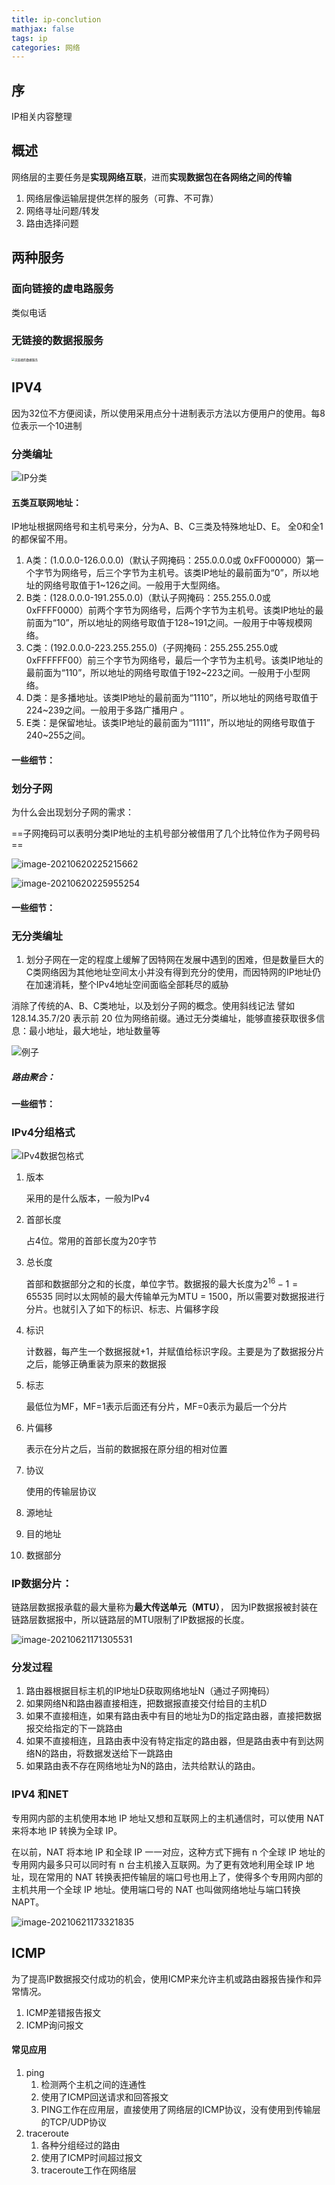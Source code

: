 ```yaml
---
title: ip-conclution
mathjax: false
tags: ip
categories: 网络
---
```


## 序

IP相关内容整理

## 概述

网络层的主要任务是**实现网络互联**，进而**实现数据包在各网络之间的传输**

1. 网络层像运输层提供怎样的服务（可靠、不可靠）
2. 网络寻址问题/转发
3. 路由选择问题



## 两种服务

### 面向链接的虚电路服务

类似电话

### 无链接的数据报服务

<img src="https://cdn.jsdelivr.net/gh/Winniekun/cloudImg@master/uPic/image-20210620212429818.png" alt="无链接的数据服务" style="zoom:33%;" />

## IPV4

因为32位不方便阅读，所以使用采用点分十进制表示方法以方便用户的使用。每8位表示一个10进制

### 分类编址

![IP分类](https://cdn.jsdelivr.net/gh/Winniekun/cloudImg@master/uPic/image-20210530183834044.png)

#### **五类互联网地址：**

 IP地址根据网络号和主机号来分，分为A、B、C三类及特殊地址D、E。 全0和全1的都保留不用。

1. A类：(1.0.0.0-126.0.0.0)（默认子网掩码：255.0.0.0或 0xFF000000）第一个字节为网络号，后三个字节为主机号。该类IP地址的最前面为“0”，所以地址的网络号取值于1~126之间。一般用于大型网络。
2. B类：(128.0.0.0-191.255.0.0)（默认子网掩码：255.255.0.0或0xFFFF0000）前两个字节为网络号，后两个字节为主机号。该类IP地址的最前面为“10”，所以地址的网络号取值于128~191之间。一般用于中等规模网络。
3. C类：(192.0.0.0-223.255.255.0)（子网掩码：255.255.255.0或 0xFFFFFF00）前三个字节为网络号，最后一个字节为主机号。该类IP地址的最前面为“110”，所以地址的网络号取值于192~223之间。一般用于小型网络。
4. D类：是多播地址。该类IP地址的最前面为“1110”，所以地址的网络号取值于224~239之间。一般用于多路广播用户 。
5. E类：是保留地址。该类IP地址的最前面为“1111”，所以地址的网络号取值于240~255之间。

#### 一些细节：



### 划分子网

为什么会出现划分子网的需求：

==子网掩码可以表明分类IP地址的主机号部分被借用了几个比特位作为子网号码==

![image-20210620225215662](https://cdn.jsdelivr.net/gh/Winniekun/cloudImg@master/uPic/image-20210620225215662.png)



![image-20210620225955254](https://cdn.jsdelivr.net/gh/Winniekun/cloudImg@master/uPic/image-20210620225955254.png)



#### 一些细节：

### 无分类编址

1. 划分子网在一定的程度上缓解了因特网在发展中遇到的困难，但是数量巨大的C类网络因为其他地址空间太小并没有得到充分的使用，而因特网的IP地址仍在加速消耗，整个IPv4地址空间面临全部耗尽的威胁

消除了传统的A、B、C类地址，以及划分子网的概念。使用斜线记法  譬如 128.14.35.7/20 表示前 20 位为网络前缀。通过无分类编址，能够直接获取很多信息：最小地址，最大地址，地址数量等

![例子](https://cdn.jsdelivr.net/gh/Winniekun/cloudImg@master/uPic/image-20210620231542523.png)

##### 路由聚合：



#### 一些细节：



### IPv4分组格式

![IPv4数据包格式](https://cdn.jsdelivr.net/gh/Winniekun/cloudImg@master/uPic/image-20210621164730048.png)

1. 版本

   采用的是什么版本，一般为IPv4

2. 首部长度

   占4位。常用的首部长度为20字节

3. 总长度

   首部和数据部分之和的长度，单位字节。数据报的最大长度为$2^{16} - 1 = 65535$ 同时以太网帧的最大传输单元为MTU = 1500，所以需要对数据报进行分片。也就引入了如下的标识、标志、片偏移字段

4. 标识

   计数器，每产生一个数据报就+1，并赋值给标识字段。主要是为了数据报分片之后，能够正确重装为原来的数据报

5. 标志

   最低位为MF，MF=1表示后面还有分片，MF=0表示为最后一个分片

6. 片偏移

   表示在分片之后，当前的数据报在原分组的相对位置

7. 协议

   使用的传输层协议

8. 源地址

9. 目的地址

10. 数据部分

### IP数据分片：

链路层数据报承载的最大量称为**最大传送单元（MTU）**， 因为IP数据报被封装在链路层数据报中，所以链路层的MTU限制了IP数据报的长度。

![image-20210621171305531](https://cdn.jsdelivr.net/gh/Winniekun/cloudImg@master/uPic/image-20210621171305531.png)

### 分发过程

1. 路由器根据目标主机的IP地址D获取网络地址N（通过子网掩码）
2. 如果网络N和路由器直接相连，把数据报直接交付给目的主机D
3. 如果不直接相连，如果有路由表中有目的地址为D的指定路由器，直接把数据报交给指定的下一跳路由
4. 如果不直接相连，且路由表中没有特定指定的路由器，但是路由表中有到达网络N的路由，将数据发送给下一跳路由
5. 如果路由表不存在网络地址为N的路由，法共给默认的路由。



### IPV4 和NET

专用网内部的主机使用本地 IP 地址又想和互联网上的主机通信时，可以使用 NAT 来将本地 IP 转换为全球 IP。

在以前，NAT 将本地 IP 和全球 IP 一一对应，这种方式下拥有 n 个全球 IP 地址的专用网内最多只可以同时有 n 台主机接入互联网。为了更有效地利用全球 IP 地址，现在常用的 NAT 转换表把传输层的端口号也用上了，使得多个专用网内部的主机共用一个全球 IP 地址。使用端口号的 NAT 也叫做网络地址与端口转换 NAPT。

![image-20210621173321835](https://cdn.jsdelivr.net/gh/Winniekun/cloudImg@master/uPic/image-20210621173321835.png)



## ICMP

为了提高IP数据报交付成功的机会，使用ICMP来允许主机或路由器报告操作和异常情况。

1. ICMP差错报告报文
2. ICMP询问报文

#### 常见应用

1. ping
   1. 检测两个主机之间的连通性
   2. 使用了ICMP回送请求和回答报文
   3. PING工作在应用层，直接使用了网络层的ICMP协议，没有使用到传输层的TCP/UDP协议
2. traceroute
   1. 各种分组经过的路由
   2. 使用了ICMP时间超过报文
   3. traceroute工作在网络层





